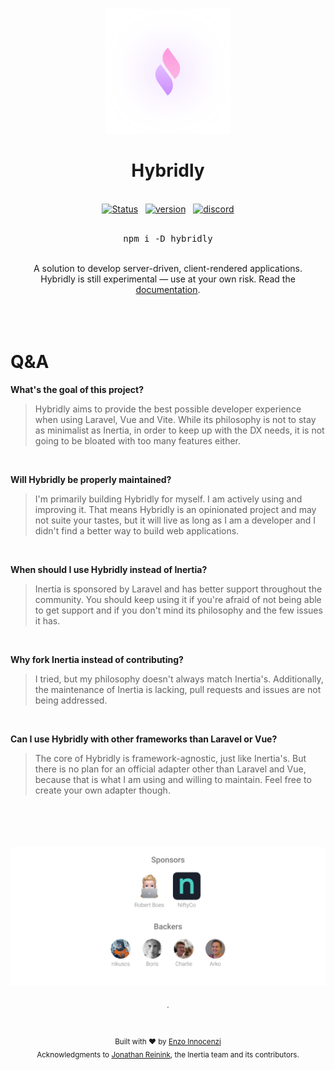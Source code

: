 <br>

<p align="center">
  <img src=".github/assets/logo-shadow.svg" style="width:200px;" />
</p>

<h1 align="center">Hybridly</h1>

<p align="center">
  <br />
  <a href="https://github.com/hybridly/hybridly/actions/workflows/tests.yml"><img alt="Status" src="https://github.com/hybridly/hybridly/actions/workflows/tests.yml/badge.svg"></a>
  <span>&nbsp;</span>
  <a href="https://github.com/hybridly/hybridly/releases"><img alt="version" src="https://img.shields.io/github/v/release/hybridly/hybridly?include_prereleases&label=version"></a>
  <span>&nbsp;</span>
  <a href="https://discord.gg/uZ8eC7kRFV"><img alt="discord" src="https://img.shields.io/discord/1032376983214116914"></a>
  <br />
  <br />
  <pre><div align="center">npm i -D hybridly</div></pre>
</p>


<div align="center">
  <br />
  A solution to develop server-driven, client-rendered applications.
  <br />
  Hybridly is still experimental — use at your own risk. Read the <a href="https://hybridly.dev">documentation</a>.
  <br />
  <br />
  <br />
</div>

<br>

# Q&A

**What's the goal of this project?**
> Hybridly aims to provide the best possible developer experience when using Laravel, Vue and Vite. While its philosophy is not to stay as minimalist as Inertia, in order to keep up with the DX needs, it is not going to be bloated with too many features either.

&nbsp;

**Will Hybridly be properly maintained?**
> I'm primarily building Hybridly for myself. I am actively using and improving it. That means Hybridly is an opinionated project and may not suite your tastes, but it will live as long as I am a developer and I didn't find a better way to build web applications.

&nbsp;

**When should I use Hybridly instead of Inertia?**
> Inertia is sponsored by Laravel and has better support throughout the community. You should keep using it if you're afraid of not being able to get support and if you don't mind its philosophy and the few issues it has.

&nbsp;

**Why fork Inertia instead of contributing?**
> I tried, but my philosophy doesn't always match Inertia's. Additionally, the maintenance of Inertia is lacking, pull requests and issues are not being addressed.

&nbsp;

**Can I use Hybridly with other frameworks than Laravel or Vue?**
> The core of Hybridly is framework-agnostic, just like Inertia's. But there is no plan for an official adapter other than Laravel and Vue, because that is what I am using and willing to maintain. Feel free to create your own adapter though.

<p align="center">
  <br />
  <br />
  <br />
  <br />
  <a href="https://raw.githubusercontent.com/innocenzi/static/main/sponsorkit/sponsors.svg">
    <img src="https://raw.githubusercontent.com/innocenzi/static/main/sponsorkit/sponsors.svg"/>
  </a>
  <br />
  <br />
  <sub>·</sub>
  <br />
  <br />
  <br />
  <sub>
    Built with ❤︎ by <a href="https://github.com/enzoinnocenzi">Enzo Innocenzi</a>
    <br/>
    Acknowledgments to <a href="https://reinink.ca">Jonathan Reinink</a>, the Inertia team and its contributors.
  </sub>
</p>
